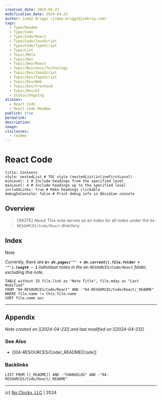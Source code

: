 ```yaml
---
creation_date: 2024-04-23
modification_date: 2024-04-23
author: Jimmy Briggs <jimmy.briggs@jimbrig.com>
tags:
  - Type/Readme
  - Type/Code
  - Type/Code/React
  - Type/Code/JavaScript
  - Type/Code/TypeScript
  - Type/List
  - Topic/Meta
  - Topic/Dev
  - Topic/Dev/React
  - Topic/Business/Technology
  - Topic/Dev/JavaScript
  - Topic/Dev/TypeScript
  - Topic/Dev/Web
  - Topic/Dev/Frontend
  - Topic/Dev/UI
  - Status/Ongoing
aliases:
  - React Code
  - React Code Readme
publish: true
permalink:
description:
image:
cssclasses:
  - readme
---
```



# React Code

```table-of-contents
title: Contents 
style: nestedList # TOC style (nestedList|inlineFirstLevel)
minLevel: 1 # Include headings from the specified level
maxLevel: 4 # Include headings up to the specified level
includeLinks: true # Make headings clickable
debugInConsole: false # Print debug info in Obsidian console
```

## Overview

> [!NOTE] About
> This note serves as an index for all notes under the `04-RESOURCES/Code/React` directory.

## Index

> [!NOTE]
> *Currently, there are **`$= dv.pages('"' + dv.current().file.folder + '"').length - 1`**  individual notes in the `04-RESOURCES/Code/React` folder, excluding this note.*

```dataview
TABLE without ID file.link as "Note Title", file.mday as "Last Modified"
FROM "04-RESOURCES/Code/React" AND -"04-RESOURCES/Code/React/_README"
WHERE file.name != this.file.name
SORT file.name asc
```

***

## Appendix

*Note created on [[2024-04-23]] and last modified on [[2024-04-23]].*

### See Also

- [[04-RESOURCES/Code/_README|Code]]

### Backlinks

```dataview
LIST FROM [[_README]] AND -"CHANGELOG" AND -"04-RESOURCES/Code/React/_README"
```

***

(c) [No Clocks, LLC](https://github.com/noclocks) | 2024